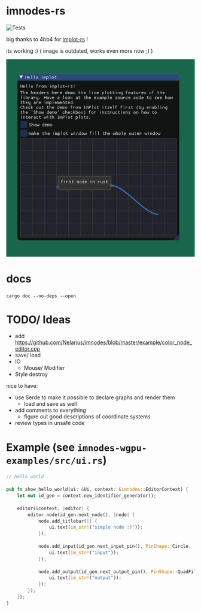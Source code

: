 # imnodes-rs

![Tests](https://github.com/benmkw/imnodes-rs/workflows/Tests/badge.svg)

big thanks to 4bb4 for [implot-rs](https://github.com/4bb4/implot-rs) !

its working :) ( image is outdated, works even more now ;) )

![](wip.png)

# docs
`cargo doc --no-deps --open`

# TODO/ Ideas
- add https://github.com/Nelarius/imnodes/blob/master/example/color_node_editor.cpp
- save/ load
- IO
    - Mouse/ Modifier
- Style destroy 

nice to have:
- use Serde to make it possible to declare graphs and render them
    - load and save as well
- add comments to everything
    - figure out good descriptions of coordinate systems 
- review types in unsafe code

# Example (see `imnodes-wgpu-examples/src/ui.rs`)

```rust
// hello world

pub fn show_hello_world(ui: &Ui, context: &imnodes::EditorContext) {
    let mut id_gen = context.new_identifier_generator();

    editor(&context, |editor| {
        editor.node(id_gen.next_node(), |node| {
            node.add_titlebar(|| {
                ui.text(im_str!("simple node :)"));
            });

            node.add_input(id_gen.next_input_pin(), PinShape::Circle, || {
                ui.text(im_str!("input"));
            });

            node.add_output(id_gen.next_output_pin(), PinShape::QuadFilled, || {
                ui.text(im_str!("output"));
            });
        });
    });
}
```